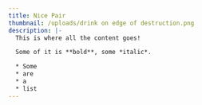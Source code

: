 ```yaml
---
title: Nice Pair
thumbnail: /uploads/drink on edge of destruction.png
description: |-
  This is where all the content goes!

  Some of it is **bold**, some *italic*.

  * Some
  * are
  * a
  * list
---
```


